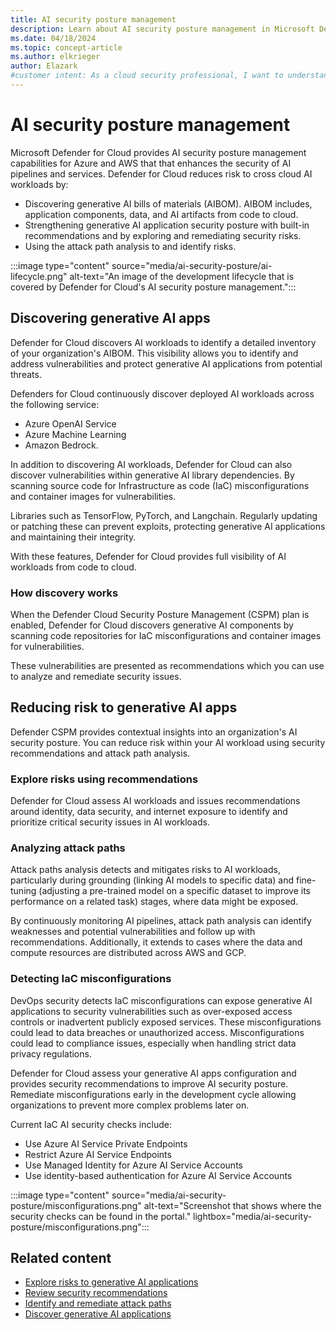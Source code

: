 ```yaml
---
title: AI security posture management
description: Learn about AI security posture management in Microsoft Defender for Cloud and how it protects resources from AI threats.
ms.date: 04/18/2024
ms.topic: concept-article
ms.author: elkrieger
author: Elazark
#customer intent: As a cloud security professional, I want to understand how to secure my generative AI resources using Defender for Cloud's AI security posture management capabilities.
---
```


# AI security posture management

Microsoft Defender for Cloud provides AI security posture management capabilities for Azure and AWS that that enhances the security of AI pipelines and services. Defender for Cloud reduces risk to cross cloud AI workloads by:

- Discovering generative AI bills of materials (AIBOM). AIBOM includes, application components, data, and AI artifacts from code to cloud.
- Strengthening generative AI application security posture with built-in recommendations and by exploring and remediating security risks.
- Using the attack path analysis to and identify risks.

:::image type="content" source="media/ai-security-posture/ai-lifecycle.png" alt-text="An image of the development lifecycle that is covered by Defender for Cloud's AI security posture management.":::

## Discovering generative AI apps

Defender for Cloud discovers AI workloads to identify a detailed inventory of your organization's AIBOM. This visibility allows you to identify and address vulnerabilities and protect generative AI applications from potential threats.

Defenders for Cloud continuously discover deployed AI workloads across the following service: 

- Azure OpenAI Service
- Azure Machine Learning
- Amazon Bedrock.

In addition to discovering AI workloads, Defender for Cloud can also discover vulnerabilities within generative AI library dependencies. By scanning source code for Infrastructure as code (IaC) misconfigurations and container images for vulnerabilities.

Libraries such as TensorFlow, PyTorch, and Langchain. Regularly updating or patching these can prevent exploits, protecting generative AI applications and maintaining their integrity.

With these features, Defender for Cloud provides full visibility of AI workloads from code to cloud.

### How discovery works

When the Defender Cloud Security Posture Management (CSPM) plan is enabled, Defender for Cloud discovers generative AI components by scanning code repositories for IaC misconfigurations and container images for vulnerabilities. 

These vulnerabilities are presented as recommendations which you can use to analyze and remediate security issues.

## Reducing risk to generative AI apps

Defender CSPM provides contextual insights into an organization's AI security posture. You can reduce risk within your AI workload using security recommendations and attack path analysis.

### Explore risks using recommendations

Defender for Cloud assess AI workloads and issues recommendations around identity, data security, and internet exposure to identify and prioritize critical security issues in AI workloads.

### Analyzing attack paths

Attack paths analysis detects and mitigates risks to AI workloads, particularly during grounding (linking AI models to specific data) and fine-tuning (adjusting a pre-trained model on a specific dataset to improve its performance on a related task) stages, where data might be exposed. 

By continuously monitoring AI pipelines, attack path analysis can identify weaknesses and potential vulnerabilities and follow up with recommendations. Additionally, it extends to cases where the data and compute resources are distributed across AWS and GCP.

### Detecting IaC misconfigurations

DevOps security detects IaC misconfigurations can expose generative AI applications to security vulnerabilities such as over-exposed access controls or inadvertent publicly exposed services. These misconfigurations could lead to data breaches or unauthorized access. Misconfigurations could lead to compliance issues, especially when handling strict data privacy regulations.

Defender for Cloud assess your generative AI apps configuration and provides security recommendations to improve AI security posture. Remediate misconfigurations early in the development cycle allowing organizations to prevent more complex problems later on. 

Current IaC AI security checks include:

- Use Azure AI Service Private Endpoints
- Restrict Azure AI Service Endpoints
- Use Managed Identity for Azure AI Service Accounts
- Use identity-based authentication for Azure AI Service Accounts

:::image type="content" source="media/ai-security-posture/misconfigurations.png" alt-text="Screenshot that shows where the security checks can be found in the portal." lightbox="media/ai-security-posture/misconfigurations.png":::

## Related content

- [Explore risks to generative AI applications](explore-ai-risk.md)
- [Review security recommendations](review-security-recommendations.md)
- [Identify and remediate attack paths](how-to-manage-attack-path.md)
- [Discover generative AI applications](identify-ai-workload-model.md)
